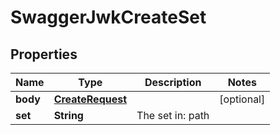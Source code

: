
# SwaggerJwkCreateSet

## Properties
Name | Type | Description | Notes
------------ | ------------- | ------------- | -------------
**body** | [**CreateRequest**](CreateRequest.md) |  |  [optional]
**set** | **String** | The set in: path | 



